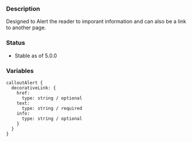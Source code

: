 ### Description
Designed to Alert the reader to imporant information and can also be a link to another page.

### Status
* Stable as of 5.0.0

### Variables
~~~
calloutAlert {
  decorativeLink: {
    href:
      type: string / optional
    text:
      type: string / required
    info:
      type: string / optional
    }
  }
}
~~~
